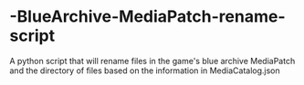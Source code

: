 # -BlueArchive-MediaPatch-rename-script
A python script that will rename files in the game's blue archive MediaPatch and the directory of files based on the information in MediaCatalog.json
